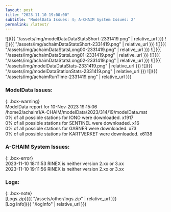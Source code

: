 ```yaml
---
layout: post
title: "2023-11-10 19:00:00"
subtitle: "ModelData Issues: 4; A-CHAIM System Issues: 2"
permalink: /latest/
---
```


![]({{ "/assets/img/modelDataDataStatsShort-2331419.png" | relative_url }})
![]({{ "/assets/img/achaimDataStatsShort-2331419.png" | relative_url }})
![]({{ "/assets/img/achaimDataStatsLong00-2331419.png" | relative_url }})
![]({{ "/assets/img/achaimDataStatsLong01-2331419.png" | relative_url }})
![]({{ "/assets/img/achaimDataStatsLong02-2331419.png" | relative_url }})
![]({{ "/assets/img/modelDataDataStats-2331419.png" | relative_url }})
![]({{ "/assets/img/modelDataStationStats-2331419.png" | relative_url }})
![]({{ "/assets/img/achaimRunTime-2331419.png" | relative_url }})


### ModelData Issues:  
  
{: .box-warning}  
 ModelData report for 10-Nov-2023 19:15:06   
 /home2/achaim1/A-CHAIM/modelData/2023/314/19/modelData.mat   
 0% of all possible stations for IONO were downloaded. x1917   
 0% of all possible stations for SENTINEL were downloaded. x16   
 0% of all possible stations for GARNER were downloaded. x73   
 0% of all possible stations for KARTVERKET were downloaded. x6138   
  
### A-CHAIM System Issues:  
  
{: .box-error}  
2023-11-10 18:11:53 RINEX is neither version 2.xx or 3.xx  
2023-11-10 19:11:56 RINEX is neither version 2.xx or 3.xx  

### Logs:  
  
{: .box-note}  
[Logs.zip]({{ "/assets/other/logs.zip" | relative_url }})  
[Log Info]({{ "/logInfo" | relative_url }})  
